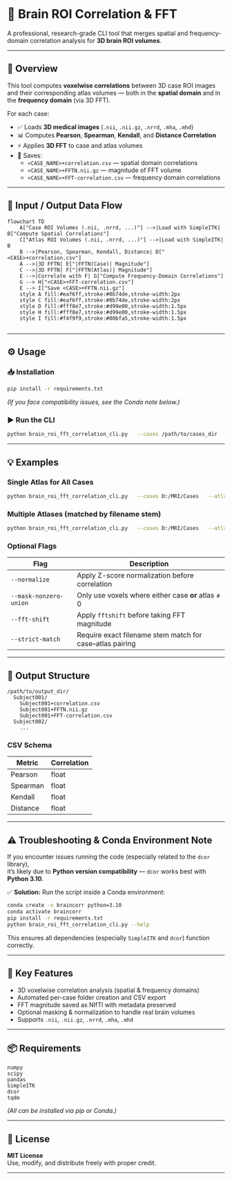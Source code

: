 # 🧠 Brain ROI Correlation & FFT

A professional, research-grade CLI tool that merges spatial and frequency-domain correlation analysis for **3D brain ROI volumes**.

---

## 🚀 Overview

This tool computes **voxelwise correlations** between 3D case ROI images and their corresponding atlas volumes — both in the **spatial domain** and in the **frequency domain** (via 3D FFT).

For each case:

- ✅ Loads **3D medical images** (`.nii`, `.nii.gz`, `.nrrd`, `.mha`, `.mhd`)
- 📊 Computes **Pearson**, **Spearman**, **Kendall**, and **Distance Correlation**
- ⚡ Applies **3D FFT** to case and atlas volumes
- 💾 Saves:
  - `<CASE_NAME>+correlation.csv` — spatial domain correlations
  - `<CASE_NAME>+FFTN.nii.gz` — magnitude of FFT volume
  - `<CASE_NAME>+FFT-correlation.csv` — frequency domain correlations

---

## 🧩 Input / Output Data Flow

```mermaid
flowchart TD
    A["Case ROI Volumes (.nii, .nrrd, ...)"] -->|Load with SimpleITK| B["Compute Spatial Correlations"]
    C["Atlas ROI Volumes (.nii, .nrrd, ...)"] -->|Load with SimpleITK| B
    B -->|Pearson, Spearman, Kendall, Distance| D["<CASE>+correlation.csv"]
    A -->|3D FFTN| E["|FFTN(Case)| Magnitude"]
    C -->|3D FFTN| F["|FFTN(Atlas)| Magnitude"]
    E -->|Correlate with F| G["Compute Frequency-Domain Correlations"]
    G --> H["<CASE>+FFT-correlation.csv"]
    E --> I["Save <CASE>+FFTN.nii.gz"]
    style A fill:#eaf6ff,stroke:#0b74de,stroke-width:2px
    style C fill:#eaf6ff,stroke:#0b74de,stroke-width:2px
    style D fill:#fff8e7,stroke:#d99e00,stroke-width:1.5px
    style H fill:#fff8e7,stroke:#d99e00,stroke-width:1.5px
    style I fill:#f4f9f9,stroke:#00bfa5,stroke-width:1.5px
    
```
---

## ⚙️ Usage

### 📥 Installation

```bash
pip install -r requirements.txt
```

*(If you face compatibility issues, see the Conda note below.)*

### ▶️ Run the CLI

```bash
python brain_roi_fft_correlation_cli.py   --cases /path/to/cases_dir   --atlas /path/to/atlas_dir_or_file   --out   /path/to/output_dir
```

---

## 💡 Examples

### Single Atlas for All Cases
```bash
python brain_roi_fft_correlation_cli.py   --cases D:/MRI/Cases   --atlas D:/MRI/Atlas/HIP_Atlas.nii.gz   --out   D:/MRI/Results
```

### Multiple Atlases (matched by filename stem)
```bash
python brain_roi_fft_correlation_cli.py   --cases D:/MRI/Cases   --atlas D:/MRI/Atlas/AtlasParts   --out   D:/MRI/Results   --strict-match
```

### Optional Flags

| Flag | Description |
|------|--------------|
| `--normalize` | Apply Z-score normalization before correlation |
| `--mask-nonzero-union` | Only use voxels where either case **or** atlas ≠ 0 |
| `--fft-shift` | Apply `fftshift` before taking FFT magnitude |
| `--strict-match` | Require exact filename stem match for case–atlas pairing |

---

## 📂 Output Structure

```
/path/to/output_dir/
  Subject001/
    Subject001+correlation.csv
    Subject001+FFTN.nii.gz
    Subject001+FFT-correlation.csv
  Subject002/
    ...
```

### CSV Schema

| Metric   | Correlation |
|-----------|-------------|
| Pearson  | float |
| Spearman | float |
| Kendall  | float |
| Distance | float |

---

## ⚠️ Troubleshooting & Conda Environment Note

If you encounter issues running the code (especially related to the `dcor` library),  
it’s likely due to **Python version compatibility** — `dcor` works best with **Python 3.10**.

✅ **Solution:** Run the script inside a Conda environment:

```bash
conda create -n braincorr python=3.10
conda activate braincorr
pip install -r requirements.txt
python brain_roi_fft_correlation_cli.py --help
```

This ensures all dependencies (especially `SimpleITK` and `dcor`) function correctly.

---

## 🧠 Key Features

- 3D voxelwise correlation analysis (spatial & frequency domains)
- Automated per-case folder creation and CSV export
- FFT magnitude saved as NIfTI with metadata preserved
- Optional masking & normalization to handle real brain volumes
- Supports `.nii`, `.nii.gz`, `.nrrd`, `.mha`, `.mhd`

---

## 📦 Requirements

```
numpy
scipy
pandas
SimpleITK
dcor
tqdm
```

*(All can be installed via pip or Conda.)*

---

## 📜 License

**MIT License**  
Use, modify, and distribute freely with proper credit.

---


